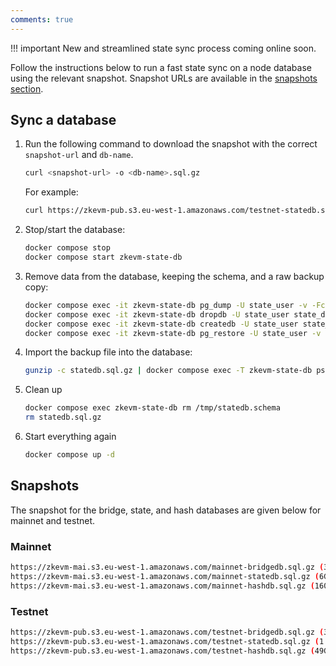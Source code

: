 ```yaml
---
comments: true
---
```


!!! important
    New and streamlined state sync process coming online soon.

Follow the instructions below to run a fast state sync on a node database using the relevant snapshot. Snapshot URLs are available in the [snapshots section](#snapshots).

## Sync a database

1. Run the following command to download the snapshot with the correct `snapshot-url` and `db-name`.

    ```sh
    curl <snapshot-url> -o <db-name>.sql.gz
    ```

   For example: 

   ```sh
   curl https://zkevm-pub.s3.eu-west-1.amazonaws.com/testnet-statedb.sql.gz -o statedb.sql.gz

2. Stop/start the database:
    
    ```sh
    docker compose stop
    docker compose start zkevm-state-db
    ```

3. Remove data from the database, keeping the schema, and a raw backup copy:

    ```sh
    docker compose exec -it zkevm-state-db pg_dump -U state_user -v -Fc -s -f /tmp/statedb.schema state_db
    docker compose exec -it zkevm-state-db dropdb -U state_user state_db
    docker compose exec -it zkevm-state-db createdb -U state_user state_db
    docker compose exec -it zkevm-state-db pg_restore -U state_user -v -d state_db /tmp/statedb.schema
    ```

4. Import the backup file into the database:

    ```sh
    gunzip -c statedb.sql.gz | docker compose exec -T zkevm-state-db psql -U state_user -d state_db
    ```

5. Clean up

    ```sh
    docker compose exec zkevm-state-db rm /tmp/statedb.schema
    rm statedb.sql.gz
    ```
    
6. Start everything again

    ```sh
    docker compose up -d
    ```

## Snapshots

The snapshot for the bridge, state, and hash databases are given below for mainnet and testnet.

### Mainnet

```bash
https://zkevm-mai.s3.eu-west-1.amazonaws.com/mainnet-bridgedb.sql.gz (315MB)
https://zkevm-mai.s3.eu-west-1.amazonaws.com/mainnet-statedb.sql.gz (6GB)
https://zkevm-mai.s3.eu-west-1.amazonaws.com/mainnet-hashdb.sql.gz (160GB)
```

### Testnet

```bash
https://zkevm-pub.s3.eu-west-1.amazonaws.com/testnet-bridgedb.sql.gz (312MB)
https://zkevm-pub.s3.eu-west-1.amazonaws.com/testnet-statedb.sql.gz (1.9GB)
https://zkevm-pub.s3.eu-west-1.amazonaws.com/testnet-hashdb.sql.gz (49GB)
```



